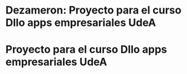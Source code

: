 # Dezameron: Proyecto para el curso Dllo apps empresariales UdeA
# Proyecto para el curso Dllo apps empresariales UdeA
